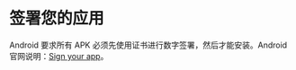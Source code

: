 # 签署您的应用

Android 要求所有 APK 必须先使用证书进行数字签署，然后才能安装。Android 官网说明：[Sign your app][1]。

[1]: https://developer.android.com/studio/publish/app-signing?hl=zh-cn
